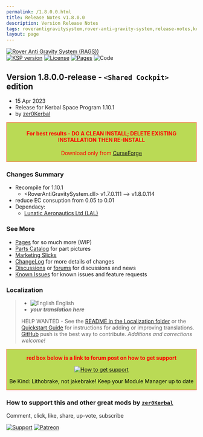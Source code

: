 ```yaml
---
permalink: /1.8.0.0.html
title: Release Notes v1.8.0.0
description: Version Release Notes
tags: roverantigravitysystem,rover-anti-gravity-system,release-notes,kerbal,ksp,zer0Kerbal,zedK
layout: page
---
```

<!-- ReleaseLayout.md v1.8.0.0
Rover Anti Gravity System (RAGS)
created: 15 Dec 2022
updated: 15 Apr 2023

TEMPLATE: ReleaseLayout.md v1.3.5.1
created: 11 Aug 2018
updated: 13 Apr 2023 -->

[![Rover Anti Gravity System (RAGS))][SHD:mod]][CURSFG:url]  
[![KSP version][KSP:shd]][KSP:url] [![License][LIC:shd]][LIC:url] [![Pages][SHD:pgs]][pages]
![Code][SHD:cde]

## Version 1.8.0.0-release - `<Shared Cockpit>` edition

* 15 Apr 2023
* Release for Kerbal Space Program 1.10.1
* by [zer0Kerbal](https://github.com/zer0Kerbal)

<div style="border:0.5px solid Tomato; background-color: #bada55; color: #FF0000; text-align:center"><h4>
<b>For best results - DO A CLEAN INSTALL; DELETE EXISTING INSTALLATION THEN RE-INSTALL</b></h4><p>Download only from <a href="https://www.curseforge.com/kerbal/ksp-mods/RoverAntiGravitySystem/files">CurseForge</a></p></div>

### Changes Summary

* Recompile for 1.10.1
  * <RoverAntiGravitySystem.dll>  v1.7.0.111 --> v1.8.0.114
* reduce EC consuption from 0.05 to 0.01
* Dependacy:
  * [Lunatic Aeronautics Ltd (LAL)](https://www.curseforge.com/kerbal/ksp-mods/lunaticaeronauticsltd)

### See More

* [Pages][pages] for so much more (WIP)
* [Parts Catalog][parts] for part pictures
* [Marketing Slicks][markt]
* [ChangeLog][chlog] for more details of changes
* [Discussions][discu] or [forums][forum] for discussions and news
* [Known Issues][issue] for known issues and feature requests

### Localization

>* ![English][EN] English
>* ***your translation here***
>
> HELP WANTED - See the [README in the Localization folder][lreadme] or the [Quickstart Guide][qstart] for instructions for adding or improving translations. [GitHub][GitHub:url] push is the best way to contribute. *Additions and corrections welcome!*

<div style="border:0.5px solid Tomato; background-color: #BADA55; color: #FF0000; text-align:center">
  <p><b>red box below is a link to forum post on how to get support</b></p>
  <a href="https://forum.kerbalspaceprogram.com/index.php?/topic/83212-*">
    <p><img src="https://i.postimg.cc/vHP6zmrw/image.png" alt="How to get support"></p></a>
  <p style="color: #000000;">Be Kind: Lithobrake, not jakebrake! Keep your Module Manager up to date</p>
</div>

### How to support this and other great mods by [`zer0Kerbal`][zer0Kerbal]  

Comment, click, like, share, up-vote, subscribe

[![Support][PAYPAL:img]][PAYPAL:url] [![Patreon][PATREON:img]][PATREON:url]

<!-- links -->
[chlog]: https://raw.githubusercontent.com/zer0Kerbal/RoverAntiGravitySystem/master/changelog.md "Changelog"
[discu]: https://github.com/zer0Kerbal/RoverAntiGravitySystem/discussions/ "Discussions"
[forum]: https://forum.kerbalspaceprogram.com/index.php?/topic/208483-*/ "Rover Anti Gravity System (RAGS)"
[issue]: https://github.com/zer0Kerbal/RoverAntiGravitySystem/issues/ "Issue Tracker"
[markt]: https://zer0kerbal.github.io/RoverAntiGravitySystem/Marketing "Marketing Slicks"
[pages]: https://zer0kerbal.github.io/RoverAntiGravitySystem/ "GitHub Pages"
[parts]: https://zer0kerbal.github.io/RoverAntiGravitySystem/PartsCatalog "Parts Catalog"

<!-- shields -->
[SHD:cde]: https://img.shields.io/badge/CODE-%3C.NET%203.5%3E%20%3CC%203.0%3E-darkblue?style=plastic&labelColor=66ccff "Code"
[SHD:mod]: https://img.shields.io/badge/Rover%20Anti%20Gravity%20System%20(RAGS)%20-v1.8.0.0--release-BADA55.svg?style=plastic&labelColor=darkgreen/ "1.8.0.0-release"
[SHD:pgs]: https://img.shields.io/badge/GitHub-Pages-white?style=plastic&labelColor=9cf&logoColor=181717&logo=github/ "GitHub IO"

[CURSFG:url]: https://www.curseforge.com/kerbal/ksp-mods/RoverAntiGravitySystem "Curseforge"
[GITHUB:url]: https://github.com/zer0Kerbal/RoverAntiGravitySystem/ "GitHub"

[KSP:url]: http://kerbalspaceprogram.com/ "Kerbal Space Program"
[KSP:shd]: https://img.shields.io/badge/KSP-1.10.1-blue.svg?style=plastic&labelColor=black/ "Kerbal Space Program"

<!--- license -->
[LIC:url]: https://www.gnu.org/licenses/gpl-2.0-standalone.html "GPL-2.0"
[LIC:shd]: https://img.shields.io/badge/License-GPL--2.0-A42E2B?labelColor=white&style=plastic&logoColor=A42E2B&logo=gnu "GPL-2.0"

[PAYPAL:img]: https://img.shields.io/badge/Buy%20me%20some%20-LFO-BADA55?style=for-the-badge&logo=paypal&labelColor=FFDD00 "PayPal"
[PAYPAL:url]: https://www.paypal.com/donate?hosted_button_id=DC22YHMEJREKL "PayPal"
[PATREON:img]: https://img.shields.io/badge/Patreon%20-Patreonize-FF424D?style=for-the-badge&logo=patreon "Patreon"
[PATREON:url]: https://www.patreon.com/zer0Kerbal/membership "Patreon"

[lreadme]: https://github.com/zer0Kerbal/zer0Kerbal/blob/master/Localization/readme.md "Localization Readme"
[qstart]: https://github.com/zer0Kerbal/zer0Kerbal/blob/master/Localization/quickstart.md "Quickstart"
[EN]: https://raw.githubusercontent.com/zer0Kerbal/zer0Kerbal/master/img/EN.png "English"

[zer0Kerbal]: https://forum.kerbalspaceprogram.com/index.php?/profile/190933-*/ "zer0Kerbal"

<!-- THIS FILE: CC BY-ND 4.0 by zer0Kerbal -->